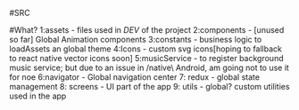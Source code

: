 #SRC 

#What?
1:assets - files used in _DEV_ of the project
2:components - [unused so far] Global Animation components
3:constants - business logic to loadAssets an global theme
4:Icons - custom svg icons[hoping to fallback to react native vector icons soon]
5:musicService -  to register background music service; but due to an issue in /native\ Android, am going not to use it for noe
6:navigator - Global navigation center
7: redux -  global state management 
8: screens - UI part of the app
9: utils - global? custom utilities used in the app